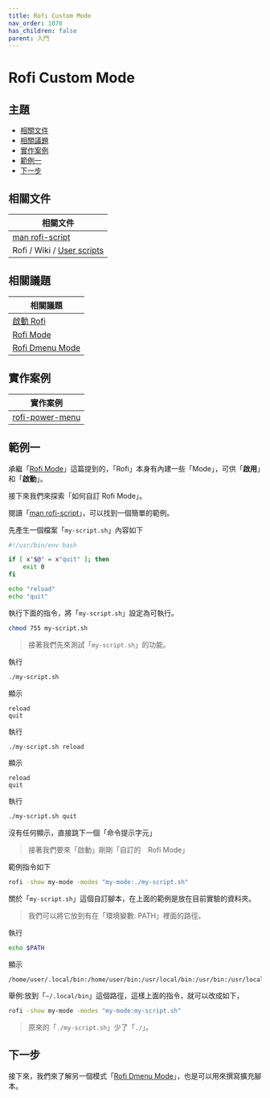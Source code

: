 ```yaml
---
title: Rofi Custom Mode
nav_order: 1070
has_children: false
parent: 入門
---
```



# Rofi Custom Mode




## 主題

* [相關文件](#相關文件)
* [相關議題](#相關議題)
* [實作案例](#實作案例)
* [範例一](#範例一)
* [下一步](#下一步)




## 相關文件

| 相關文件 |
| ------- |
| [man rofi-script](https://github.com/davatorium/rofi/blob/next/doc/rofi-script.5.markdown) |
| Rofi / Wiki / [User scripts](https://github.com/davatorium/rofi/wiki/User-scripts) |




## 相關議題

| 相關議題 |
| ------- |
| [啟動 Rofi](https://samwhelp.github.io/note-about-rofi/read/start/launch-rofi.html) |
| [Rofi Mode](https://samwhelp.github.io/note-about-rofi/read/start/rofi-mode.html) |
| [Rofi Dmenu Mode](https://samwhelp.github.io/note-about-rofi/read/start/rofi-dmenu-mode.html) |




## 實作案例

| 實作案例 |
| ------- |
| [rofi-power-menu](https://github.com/jluttine/rofi-power-menu) |




## 範例一

承繼「[Rofi Mode](https://samwhelp.github.io/note-about-rofi/read/start/rofi-mode.html)」這篇提到的，「Rofi」本身有內建一些「Mode」，可供「**啟用**」和「**啟動**」。

接下來我們來探索「如何自訂 Rofi Mode」。

閱讀「[man rofi-script](https://github.com/davatorium/rofi/blob/next/doc/rofi-script.5.markdown)」，可以找到一個簡單的範例。


先產生一個檔案「`my-script.sh`」內容如下

``` bash
#!/usr/bin/env bash

if [ x"$@" = x"quit" ]; then
    exit 0
fi

echo "reload"
echo "quit"
```

執行下面的指令，將「`my-script.sh`」設定為可執行。

``` sh
chmod 755 my-script.sh
```


> 接著我們先來測試「`my-script.sh`」的功能。


執行

``` sh
./my-script.sh
```

顯示

```
reload
quit
```


執行

``` sh
./my-script.sh reload
```

顯示

```
reload
quit
```

執行

``` sh
./my-script.sh quit
```

沒有任何顯示，直接跳下一個「命令提示字元」


> 接著我們要來「啟動」剛剛「自訂的　Rofi Mode」

範例指令如下

``` sh
rofi -show my-mode -modes "my-mode:./my-script.sh"
```

關於「`my-script.sh`」這個自訂腳本，在上面的範例是放在目前實驗的資料夾。

> 我們可以將它放到有在「環境變數: PATH」裡面的路徑。

執行

``` sh
echo $PATH
```

顯示

```
/home/user/.local/bin:/home/user/bin:/usr/local/bin:/usr/bin:/usr/local/sbin:/usr/sbin
```

舉例:放到「`~/.local/bin`」這個路徑，這樣上面的指令，就可以改成如下，

``` sh
rofi -show my-mode -modes "my-mode:my-script.sh"
```

> 原來的「`./my-script.sh`」少了「`./`」。




## 下一步

接下來，我們來了解另一個模式「[Rofi Dmenu Mode](https://samwhelp.github.io/note-about-rofi/read/start/rofi-dmenu-mode.html)」，也是可以用來撰寫擴充腳本。
